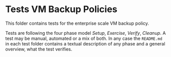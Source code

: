 # Tests VM Backup Policies

This folder contains tests for the enterprise scale VM backup policy.

Tests are following the four phase model *Setup*, *Exercise*, *Verify*, *Cleanup*. A test may be manual, automated or a mix of both. In any case the `README.md` in each test folder contains a textual description of any phase and a general overview, what the test verifies.